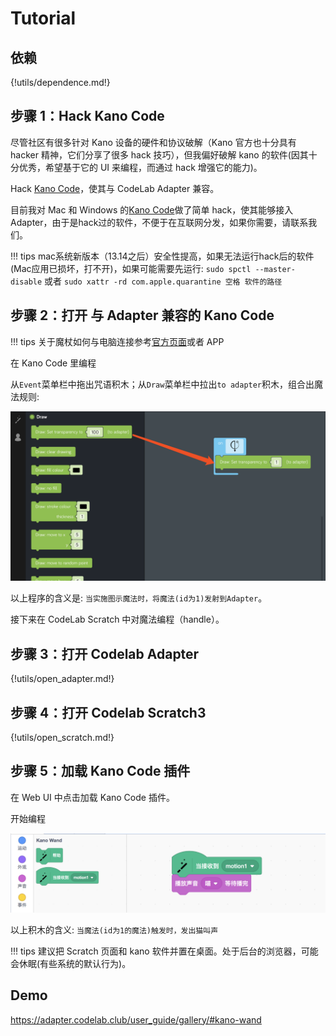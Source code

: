 # Tutorial

## 依赖

{!utils/dependence.md!}

## 步骤 1：Hack Kano Code

尽管社区有很多针对 Kano 设备的硬件和协议破解（Kano 官方也十分具有 hacker 精神，它们分享了很多 hack 技巧），但我偏好破解 kano 的软件(因其十分优秀，希望基于它的 UI 来编程，而通过 hack 增强它的能力)。

Hack [Kano Code](https://kano.me/us/landing/app)，使其与 CodeLab Adapter 兼容。

目前我对 Mac 和 Windows 的[Kano Code](https://kano.me/us/landing/app)做了简单 hack，使其能够接入 Adapter，由于是hack过的软件，不便于在互联网分发，如果你需要，请联系我们。

!!! tips
    mac系统新版本（13.14之后）安全性提高，如果无法运行hack后的软件(Mac应用已损坏，打不开)，如果可能需要先运行: `sudo spctl --master-disable` 或者  `sudo xattr -rd com.apple.quarantine 空格 软件的路径`
    
## 步骤 2：打开 与 Adapter 兼容的 Kano Code
!!! tips
    关于魔杖如何与电脑连接参考[官方页面](https://kano.me/row/store/products/coding-wand)或者 APP

在 Kano Code 里编程

从`Event`菜单栏中拖出咒语积木；从`Draw`菜单栏中拉出`to adapter`积木，组合出魔法规则:

![](/img/19d2272252efe03397fab32c58032ac0.png)

以上程序的含义是: `当实施图示魔法时，将魔法(id为1)发射到Adapter`。

接下来在 CodeLab Scratch 中对魔法编程（handle）。

## 步骤 3：打开 Codelab Adapter

{!utils/open_adapter.md!}

## 步骤 4：打开 Codelab Scratch3

{!utils/open_scratch.md!}

## 步骤 5：加载 Kano Code 插件

在 Web UI 中点击加载 Kano Code 插件。

开始编程

![](/img/ac8dd3f9aed953ff0926e6b59987b947.png)

以上积木的含义: `当魔法(id为1的魔法)触发时，发出猫叫声`

!!! tips
    建议把 Scratch 页面和 kano 软件并置在桌面。处于后台的浏览器，可能会休眠(有些系统的默认行为)。

## Demo

https://adapter.codelab.club/user_guide/gallery/#kano-wand
